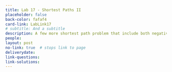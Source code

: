 ```yaml
---
title: Lab 17 - Shortest Paths II 
placeholder: false
back-color: fafaf4
card-link: LabLink17
# subtitle: And a subtitle
description: A few more shortest path problem that include both negative edges and cycles potentially requiring algorithms other than Djikstra's.
people:
layout: post
no-link: true  # stops link to page 
deliverydate: 
link-questions: 
link-solutions: 
---
```










